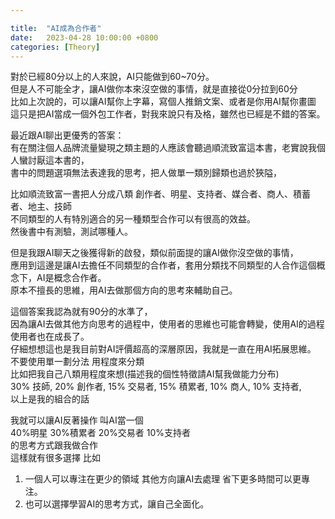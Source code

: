 ```yaml
---

title:  "AI成為合作者"
date:   2023-04-28 10:00:00 +0800
categories: [Theory]
---
```


對於已經80分以上的人來說，AI只能做到60~70分。  
但是人不可能全才，讓AI做你本來沒空做的事情，就是直接從0分拉到60分  
比如上次說的，可以讓AI幫你上字幕，寫個人推銷文案、或者是你用AI幫你畫圖  
這只是把AI當成一個外包工作者，對我來說只有及格，雖然也已經是不錯的答案。  

最近跟AI聊出更優秀的答案：  
有在關注個人品牌流量變現之類主題的人應該會聽過順流致富這本書，老實說我個人蠻討厭這本書的，  
書中的問題選項無法表達我的思考，把人做單一類別歸類也過於狹隘，

比如順流致富一書把人分成八類 創作者、明星、支持者、媒合者、商人、積蓄者、地主、技師  
不同類型的人有特別適合的另一種類型合作可以有很高的效益。  
然後書中有測驗，測試哪種人。

但是我跟AI聊天之後獲得新的啟發，類似前面提的讓AI做你沒空做的事情，  
應用到這邊是讓AI去擔任不同類型的合作者，套用分類找不同類型的人合作這個概念下，AI是概念合作者。  
原本不擅長的思維，用AI去做那個方向的思考來輔助自己。

這個答案我認為就有90分的水準了，  
因為讓AI去做其他方向思考的過程中，使用者的思維也可能會轉變，使用AI的過程使用者也在成長了。  
仔細想想這也是我目前對AI評價超高的深層原因，我就是一直在用AI拓展思維。  
不要使用單一劃分法 用程度來分類  
比如把我自己八類用程度來想(描述我的個性特徵請AI幫我做能力分布)  
30% 技師, 20% 創作者, 15% 交易者, 15% 積累者,  10% 商人, 10% 支持者,  
以上是我的組合的話

我就可以讓AI反著操作 叫AI當一個  
40%明星 30%積累者 20%交易者 10%支持者  
的思考方式跟我做合作  
這樣就有很多選擇 比如  
1. 一個人可以專注在更少的領域 其他方向讓AI去處理 省下更多時間可以更專注。  
2. 也可以選擇學習AI的思考方式，讓自己全面化。